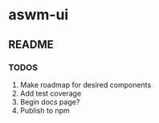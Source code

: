 # aswm-ui

## README

### TODOS

1. Make roadmap for desired components
2. Add test coverage
3. Begin docs page?
4. Publish to npm